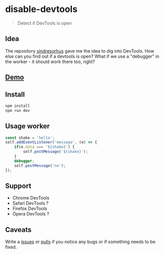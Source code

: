 # disable-devtools

> Detect if DevTools is open

## Idea

The repository [sindresorhus](https://github.com/sindresorhus/devtools-detect) gave me the idea to dig into DevTools. How else can you find out if a devtools is open? What if we use a "debugger" in the worker - it should work there too, right?

## [Demo](https://originalsin.github.io/disableDevtools/index.html)

## Install

```sh
npm install
npm run dev
```

## Usage worker

```jsx
const shake = 'hello';
self.addEventListener('message', (e) => {
    if(e.data === '${shake}') {
        self.postMessage('${shake}');
    }
    debugger;
    self.postMessage('no');
});
```

## Support

- Chrome DevTools
- Safari DevTools ?
- Firefox DevTools
- Opera DevTools ?

## Caveats

Write a [issues](https://github.com/OriginalSin/disable-devtools/issues) or [pulls](https://github.com/OriginalSin/disable-devtools/pulls) if you notice any bugs or if something needs to be fixed.

